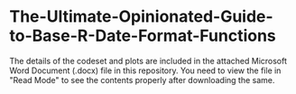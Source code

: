 # The-Ultimate-Opinionated-Guide-to-Base-R-Date-Format-Functions

The details of the codeset and plots are included in the attached Microsoft Word Document (.docx) file in this repository. 
You need to view the file in "Read Mode" to see the contents properly after downloading the same.
